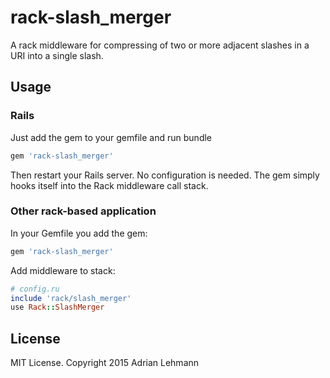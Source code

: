 # rack-slash_merger

A rack middleware for compressing of two or more adjacent slashes in a URI into a single slash.

## Usage

### Rails

Just add the gem to your gemfile and run bundle

```ruby
gem 'rack-slash_merger'
```

Then restart your Rails server. No configuration is needed. The gem simply hooks itself into the Rack middleware call stack.

### Other rack-based application

In your Gemfile you add the gem:

```ruby
gem 'rack-slash_merger'
```

Add middleware to stack:

```ruby
# config.ru
include 'rack/slash_merger'
use Rack::SlashMerger
```

## License

MIT License. Copyright 2015 Adrian Lehmann